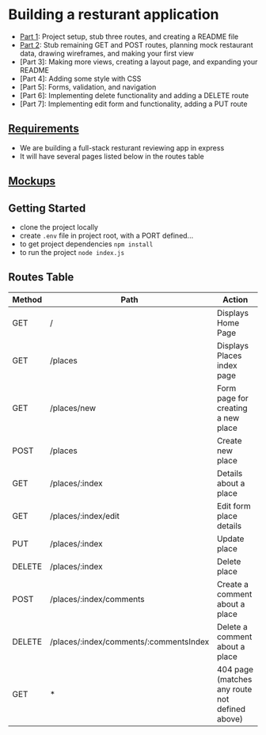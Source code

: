 # Building a resturant application
- [Part 1](https://digitalskills.instructure.com/courses/3318/pages/rest-rant-part1-6-dot-3-4?module_item_id=389206): Project setup, stub three routes, and creating a README file
- [Part 2](https://digitalskills.instructure.com/courses/3318/pages/activity-6-dot-4-3?module_item_id=388979): Stub remaining GET and POST routes, planning mock restaurant data, drawing wireframes, and making your first view
- [Part 3]: Making more views, creating a layout page, and expanding your README
- [Part 4]: Adding some style with CSS
- [Part 5]: Forms, validation, and navigation
- [Part 6]: Implementing delete functionality and adding a DELETE route
- [Part 7]: Implementing edit form and functionality, adding a PUT route

## [Requirements](docs/user-stories.md)
- We are building a full-stack resturant reviewing app in express
- It will have several pages listed below in the routes table

## [Mockups](docs/mockups.png)

## Getting Started
- clone the project locally
- create `.env` file in project root, with a PORT defined...
- to get project dependencies `npm install` 
- to run the project `node index.js` 

## Routes Table
|Method|Path|Action
|-----|-----|-------|
|GET  | /   |Displays Home Page |
|GET  | /places | Displays Places index page|
|GET  | /places/new | Form page for creating a new place|
|POST  | /places | Create new place|
|GET  | /places/:index | Details about a place|
|GET  | /places/:index/edit | Edit form place details|
|PUT  | /places/:index |  Update place|
|DELETE  | /places/:index | Delete place|
|POST  | /places/:index/comments | Create a comment about a place|
|DELETE  | /places/:index/comments/:commentsIndex | Delete a comment about a place|
|GET  | * | 404 page (matches any route not defined above)|
